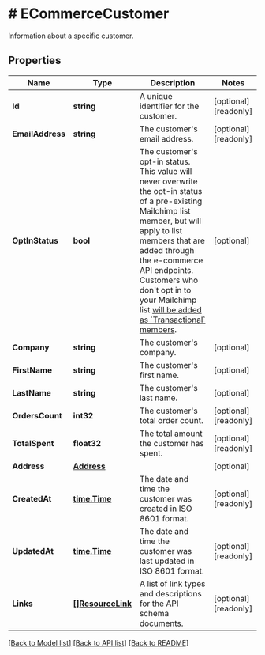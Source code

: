 # # ECommerceCustomer
Information about a specific customer.

## Properties 


Name | Type | Description | Notes
------------ | ------------- | ------------- | -------------
**Id**| **string** | A unique identifier for the customer.  | [optional] [readonly]
**EmailAddress**| **string** | The customer&#39;s email address.  | [optional] [readonly]
**OptInStatus**| **bool** | The customer&#39;s opt-in status. This value will never overwrite the opt-in status of a pre-existing Mailchimp list member, but will apply to list members that are added through the e-commerce API endpoints. Customers who don&#39;t opt in to your Mailchimp list [will be added as &#x60;Transactional&#x60; members](https://mailchimp.com/developer/marketing/docs/e-commerce/#customers).  | [optional]
**Company**| **string** | The customer&#39;s company.  | [optional]
**FirstName**| **string** | The customer&#39;s first name.  | [optional]
**LastName**| **string** | The customer&#39;s last name.  | [optional]
**OrdersCount**| **int32** | The customer&#39;s total order count.  | [optional] [readonly]
**TotalSpent**| **float32** | The total amount the customer has spent.  | [optional] [readonly]
**Address**| [**Address**](Address.md) |   | [optional]
**CreatedAt**| [**time.Time**](time.Time.md) | The date and time the customer was created in ISO 8601 format.  | [optional] [readonly]
**UpdatedAt**| [**time.Time**](time.Time.md) | The date and time the customer was last updated in ISO 8601 format.  | [optional] [readonly]
**Links**| [**[]ResourceLink**](ResourceLink.md) | A list of link types and descriptions for the API schema documents.  | [optional] [readonly]


[[Back to Model list]](../../README.md#models) [[Back to API list]](../../README.md#endpoints) [[Back to README]](../../README.md)

